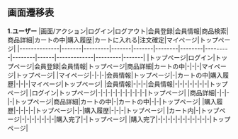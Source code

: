 ## 画面遷移表

**1.ユーザー**
|画面/アクション|ログイン|ログアウト|会員登録|会員情報|商品検索|商品詳細|カートの中|購入履歴|カートに入れる|注文確定|マイページ|トップページ|
|--------------|-------|---------|-------|-------|--------|--------|---------|--------|------|-------------|---------|-------|
|トップページ|ログイン|トップページ|会員登録|会員情報|トップページ|商品詳細|カートの中|-|-|-|マイページ|トップページ|
|マイページ|-|-|-|会員情報|トップページ|-|カートの中|購入履歴|-|-|-|マイページ|トップページ|
|会員情報|-|-|-|会員情報|-|-|-|-|-|-|-|トップページ|
|ログイン|トップページ|-|-|-|-|-|-|-|-|-|-|トップページ|
|商品詳細|-|-|-|-|トップページ|商品詳細|カートの中|-|カートの中|-|-|トップページ|
|購入履歴|-|-|-|-|トップページ|-|-|購入履歴|-|-|-|トップページ|
|カート内|-|トップページ|-|-|-|-|-|-|-|購入完了|-|トップページ|
|購入完了|-|-|-|-|-|-|-|-|-|-|-|トップページ|
